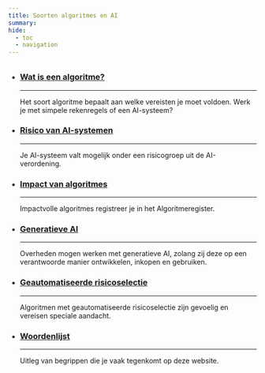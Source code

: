```yaml
---
title: Soorten algoritmes en AI
summary:
hide:
  - toc
  - navigation
---
```


<div style="margin-top:32px;" class="grid cards" markdown>


-   ### [Wat is een algoritme?](wat-is-een-algoritme.md)

    ---

    Het soort algoritme bepaalt aan welke vereisten je moet voldoen. Werk je met simpele rekenregels of een AI-systeem?

-   ### [Risico van AI-systemen](risico-van-ai-systemen.md)

    ---

    Je AI-systeem valt mogelijk onder een risicogroep uit de AI-verordening.

-   ### [Impact van algoritmes](impact-van-algoritmes.md)

    ---

    Impactvolle algoritmes registreer je in het Algoritmeregister.

-   ### [Generatieve AI](generatieve-ai.md)

    ---

    Overheden mogen werken met generatieve AI, zolang zij deze op een verantwoorde manier ontwikkelen, inkopen en gebruiken.

-   ### [Geautomatiseerde risicoselectie](geautomatiseerde-risicoselectie.md)

    ---

    Algoritmen met geautomatiseerde risicoselectie zijn gevoelig en vereisen speciale aandacht.

-   ### [Woordenlijst](definities.md)

    ---

    Uitleg van begrippen die je vaak tegenkomt op deze website.



</div>
